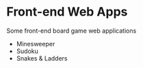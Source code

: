 # Front-end Web Apps

Some front-end board game web applications

* Minesweeper
* Sudoku
* Snakes & Ladders
